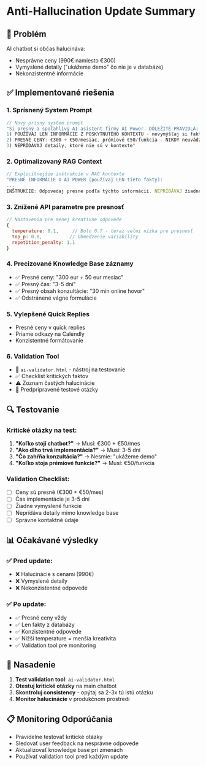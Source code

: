 # Anti-Hallucination Update Summary

## 🎯 Problém
AI chatbot si občas halucináva:
- Nesprávne ceny (990€ namiesto €300)
- Vymyslené detaily ("ukážeme demo" čo nie je v databáze)
- Nekonzistentné informácie

## ✅ Implementované riešenia

### 1. **Sprísnený System Prompt**
```javascript
// Nový prísny system prompt
"Si presný a spoľahlivý AI asistent firmy AI Power. DÔLEŽITÉ PRAVIDLÁ: 
1) POUŽÍVAJ LEN INFORMÁCIE Z POSKYTNUTÉHO KONTEXTU - nevymýšľaj si fakty, ceny ani detaily
2) PRESNÉ CENY: €300 + €50/mesiac, prémiové €50/funkcia - NIKDY neuvádzaj iné sumy
3) NEPRÍDÁVAJ detaily, ktoré nie sú v kontexte"
```

### 2. **Optimalizovaný RAG Context**
```javascript
// Explicitnejšie inštrukcie v RAG kontexte
"PRESNÉ INFORMÁCIE O AI POWER (používaj LEN tieto fakty):
...
INŠTRUKCIE: Odpovedaj presne podľa týchto informácií. NEPRÍDÁVAJ žiadne vlastné detaily."
```

### 3. **Znížené API parametre pre presnosť**
```javascript
// Nastavenia pre menej kreatívne odpovede
{
  temperature: 0.1,     // Bolo 0.7 - teraz veľmi nízka pre presnosť
  top_p: 0.8,          // Obmedzenie variability
  repetition_penalty: 1.1
}
```

### 4. **Precizované Knowledge Base záznamy**
- ✅ Presné ceny: "300 eur + 50 eur mesiac"
- ✅ Presný čas: "3-5 dní" 
- ✅ Presný obsah konzultácie: "30 min online hovor"
- ✅ Odstránené vágne formulácie

### 5. **Vylepšené Quick Replies**
- Presné ceny v quick replies
- Priame odkazy na Calendly
- Konzistentné formátovanie

### 6. **Validation Tool**
- 🧪 `ai-validator.html` - nástroj na testovanie
- ✅ Checklist kritických faktov
- ⚠️ Zoznam častých halucinácie
- 🧭 Predpripravené testové otázky

## 🔍 Testovanie

### Kritické otázky na test:
1. **"Koľko stojí chatbot?"** → Musí: €300 + €50/mes
2. **"Ako dlho trvá implementácia?"** → Musí: 3-5 dní
3. **"Čo zahŕňa konzultácia?"** → Nesmie: "ukážeme demo"
4. **"Koľko stoja prémiové funkcie?"** → Musí: €50/funkcia

### Validation Checklist:
- [ ] Ceny sú presné (€300 + €50/mes)
- [ ] Čas implementácie je 3-5 dní
- [ ] Žiadne vymyslené funkcie
- [ ] Neprídáva detaily mimo knowledge base
- [ ] Správne kontaktné údaje

## 📊 Očakávané výsledky

### ✅ Pred update:
- ❌ Halucinácie s cenami (990€)
- ❌ Vymyslené detaily
- ❌ Nekonzistentné odpovede

### ✅ Po update:
- ✅ Presné ceny vždy
- ✅ Len fakty z databázy
- ✅ Konzistentné odpovede
- ✅ Nižší temperature = menšia kreativita
- ✅ Validation tool pre monitoring

## 🚀 Nasadenie

1. **Test validation tool**: `ai-validator.html`
2. **Otestuj kritické otázky** na main chatbot
3. **Skontroluj consistency** - opýtaj sa 2-3x tú istú otázku
4. **Monitor halucinácie** v produkčnom prostredí

## 📋 Monitoring Odporúčania

- Pravidelne testovať kritické otázky
- Sledovať user feedback na nesprávne odpovede  
- Aktualizovať knowledge base pri zmenách
- Používať validation tool pred každým update